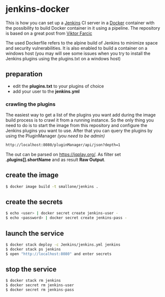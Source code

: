 
# jenkins-docker
This is how you can set up a [Jenkins](https://jenkins.io/) CI server in a [Docker](https://www.docker.com/) container with the possibility to build Docker container in it using a pipeline. The repository is based on a great post from [Viktor Farcic](https://technologyconversations.com/2017/06/16/automating-jenkins-docker-setup)

The used Dockerfile refers to the alpine build of Jenkins to minimize space and security vulnerabilities. It is also enabled to build a container on a windows host (you may will see some issues when you try to install the Jenkins plugins using the plugins.txt on a windows host)

## preparation
- edit the **plugins.txt** to your plugins of choice
- add your user to the **jenkins.yml**

### crawling the plugins
The easiest way to get a list of the plugins you want add during the image build process is to crawl it from a running instance. So the only thing you need  to do is to start the image from this repository and configure the Jenkins plugins you want to use. After that you can query the plugins by using the PluginManager *(you need to be admin)*
```sh
http://localhost:8080/pluginManager/api/json?depth=1
```
The out can be parsed on https://jqplay.org/.
As filter set **.plugins[].shortName** and as result **Raw Output**. 

## create the image
```sh
$ docker image build -t smallone/jenkins .
```
## create the secrets
```sh 
$ echo <user> | docker secret create jenkins-user -
$ echo <password> | docker secret create jenkins-pass -
```

##  launch the service
```sh 
$ docker stack deploy -c Jenkins/jenkins.yml jenkins
$ docker stack ps jenkins
$ open "http://localhost:8080" and enter secrets
```
##  stop the service
```sh
$ docker stack rm jenkins
$ docker secret rm jenkins-user
$ docker secret rm jenkins-pass
```

